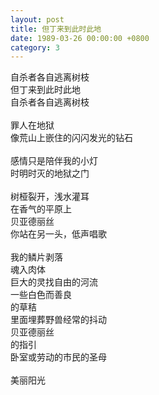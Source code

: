```yaml
---
layout: post
title: 但丁来到此时此地
date: 1989-03-26 00:00:00 +0800
category: 3
---
```


自杀者各自逃离树枝<br>
但丁来到此时此地<br>
自杀者各自逃离树枝<br>
<br>
罪人在地狱<br>
像荒山上嵌住的闪闪发光的钻石<br>
<br>
感情只是陪伴我的小灯<br>
时明时灭的地狱之门<br>
<br>
树桠裂开，浅水灌耳<br>
在香气的平原上<br>
贝亚德丽丝<br>
你站在另一头，低声唱歌<br>
<br>
我的鳞片剥落<br>
魂入肉体<br>
巨大的灵找自由的河流<br>
一些白色而善良<br>
的草秸<br>
里面埋葬野兽经常的抖动<br>
贝亚德丽丝<br>
的指引<br>
卧室或劳动的市民的圣母<br>
<br>
美丽阳光